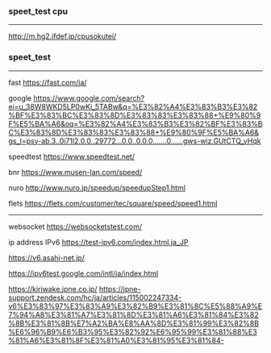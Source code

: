 ### speet_test cpu
---
http://m.hg2.ifdef.jp/cpusokutei/


### speet_test
---
fast
https://fast.com/ja/

google
https://www.google.com/search?ei=u_38W8WKD5LP0wKi_5TABw&q=%E3%82%A4%E3%83%B3%E3%82%BF%E3%83%BC%E3%83%8D%E3%83%83%E3%83%88+%E9%80%9F%E5%BA%A6&oq=%E3%82%A4%E3%83%B3%E3%82%BF%E3%83%BC%E3%83%8D%E3%83%83%E3%83%88+%E9%80%9F%E5%BA%A6&gs_l=psy-ab.3..0i71l2.0.0..29772...0.0..0.0.0.......0......gws-wiz.GUtCTQ_vHqk

speedtest
https://www.speedtest.net/

bnr
https://www.musen-lan.com/speed/

nuro
http://www.nuro.jp/speedup/speedupStep1.html

flets 
https://flets.com/customer/tec/square/speed/speed1.html

---
websocket
https://websocketstest.com/

ip address IPv6
https://test-ipv6.com/index.html.ja_JP

https://v6.asahi-net.jp/

https://ipv6test.google.com/intl/ja/index.html

https://kiriwake.jpne.co.jp/
https://jpne-support.zendesk.com/hc/ja/articles/115002247334-v6%E3%83%97%E3%83%A9%E3%82%B9%E3%81%8C%E5%88%A9%E7%94%A8%E3%81%A7%E3%81%8D%E3%81%A6%E3%81%84%E3%82%8B%E3%81%8B%E7%A2%BA%E8%AA%8D%E3%81%99%E3%82%8B%E6%96%B9%E6%B3%95%E3%82%92%E6%95%99%E3%81%88%E3%81%A6%E3%81%8F%E3%81%A0%E3%81%95%E3%81%84-




```
```

```
```

```
```


